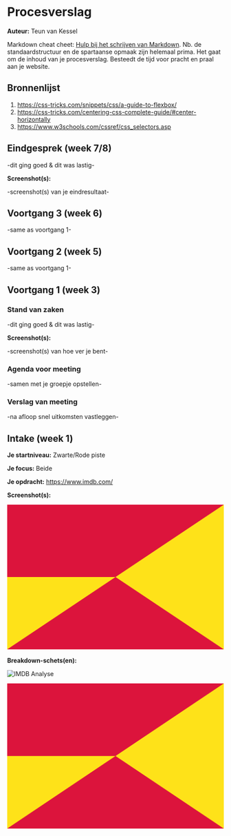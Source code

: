 # Procesverslag
**Auteur:** Teun van Kessel

Markdown cheat cheet: [Hulp bij het schrijven van Markdown](https://github.com/adam-p/markdown-here/wiki/Markdown-Cheatsheet). Nb. de standaardstructuur en de spartaanse opmaak zijn helemaal prima. Het gaat om de inhoud van je procesverslag. Besteedt de tijd voor pracht en praal aan je website.



## Bronnenlijst
1. https://css-tricks.com/snippets/css/a-guide-to-flexbox/
2. https://css-tricks.com/centering-css-complete-guide/#center-horizontally
3. https://www.w3schools.com/cssref/css_selectors.asp



## Eindgesprek (week 7/8)

-dit ging goed & dit was lastig-

**Screenshot(s):**

-screenshot(s) van je eindresultaat-



## Voortgang 3 (week 6)

-same as voortgang 1-



## Voortgang 2 (week 5)

-same as voortgang 1-



## Voortgang 1 (week 3)

### Stand van zaken

-dit ging goed & dit was lastig-

**Screenshot(s):**

-screenshot(s) van hoe ver je bent-

### Agenda voor meeting

-samen met je groepje opstellen-

### Verslag van meeting

-na afloop snel uitkomsten vastleggen-



## Intake (week 1)

**Je startniveau:** Zwarte/Rode piste

**Je focus:** Beide

**Je opdracht:** https://www.imdb.com/

**Screenshot(s):**

![screenshot(s) die een goed beeld geven van de website die je gaat maken](images/dummy-image.svg)

**Breakdown-schets(en):** 

![IMDB Analyse](images/IMDB_Analysis.png)

![-voorlopige breakdownschets(en) van een of beide pagina's van de site die je gaat maken-](images/dummy-image.svg)
